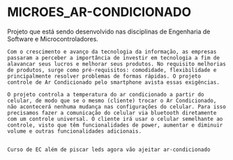 # MICROES_AR-CONDICIONADO
Projeto que está sendo desenvolvido nas disciplinas de Engenharia de Software e Microcontroladores.

	Com o crescimento e avanço da tecnologia da informação, as empresas passaram a perceber a importância de investir em tecnologia a fim de alavancar seus lucros e melhorar seus produtos. No requisito melhorias de produtos, surge como pré-requisitos: comodidade, flexibilidade e principalmente resolver problemas de formas rápidas. O projeto controle de Ar Condicionado pelo smartphone avista essas exigências.

	O projeto controla a temperatura do ar condicionado a partir do celular, de modo que se o mesmo (cliente) trocar o Ar Condicionado, não acontecerá nenhuma mudança nas configurações do celular. Para isso precisamos fazer a comunicação do celular via bluetooth diretamente com um controle universal. O cliente irá usar o celular semelhante ao controle, visto que têm funcionalidades de power, aumentar e diminuir volume e outras funcionalidades adicionais. 
	
	
	Curso de EC além de piscar leds agora vão ajeitar ar-condicionado 
